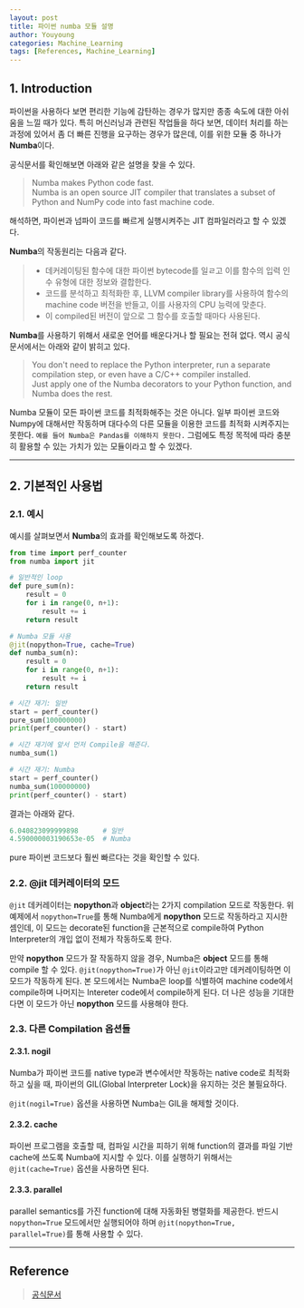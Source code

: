 ```yaml
---
layout: post
title: 파이썬 numba 모듈 설명
author: Youyoung
categories: Machine_Learning
tags: [References, Machine_Learning]
---
```

## 1. Introduction  
파이썬을 사용하다 보면 편리한 기능에 감탄하는 경우가 많지만 종종 속도에 대한 아쉬움을 느낄 때가 있다. 특히 머신러닝과 관련된 작업들을 하다 보면, 데이터 처리를 하는 과정에 있어서 좀 더 빠른 진행을 요구하는 경우가 많은데, 이를 위한 모듈 중 하나가 **Numba**이다.  

공식문서를 확인해보면 아래와 같은 설명을 찾을 수 있다.  
> Numba makes Python code fast.  
> Numba is an open source JIT compiler that translates a subset of Python and NumPy code into fast machine code.  

해석하면, 파이썬과 넘파이 코드를 빠르게 실행시켜주는 JIT 컴파일러라고 할 수 있겠다.  

**Numba**의 작동원리는 다음과 같다.  
> - 데커레이팅된 함수에 대한 파이썬 bytecode를 일ㄹ고 이를 함수의 입력 인수 유형에 대한 정보와 결합한다.  
> - 코드를 분석하고 최적화한 후, LLVM compiler library를 사용하여 함수의 machine code 버전을 반들고, 이를 사용자의 CPU 능력에 맞춘다.  
> - 이 compiled된 버전이 앞으로 그 함수를 호출할 때마다 사용된다.  

**Numba**를 사용하기 위해서 새로운 언어를 배운다거나 할 필요는 전혀 없다. 역시 공식문서에서는 아래와 같이 밝히고 있다.  
> You don't need to replace the Python interpreter, run a separate compilation step, 
> or even have a C/C++ compiler installed.  
> Just apply one of the Numba decorators to your Python function, and Numba does the rest.  

Numba 모듈이 모든 파이썬 코드를 최적화해주는 것은 아니다. 일부 파이썬 코드와 Numpy에 대해서만 작동하며 대다수의 다른 모듈을 이용한 코드를 최적화 시켜주지는 못한다. `예를 들어 Numba은 Pandas를 이해하지 못한다.` 그럼에도 특정 목적에 따라 충분히 활용할 수 있는 가치가 있는 모듈이라고 할 수 있겠다.  

---
## 2. 기본적인 사용법  
### 2.1. 예시  
예시를 살펴보면서 **Numba**의 효과를 확인해보도록 하겠다.  
```python
from time import perf_counter
from numba import jit

# 일반적인 loop
def pure_sum(n):
    result = 0
    for i in range(0, n+1):
        result += i
    return result

# Numba 모듈 사용
@jit(nopython=True, cache=True)
def numba_sum(n):
    result = 0
    for i in range(0, n+1):
        result += i
    return result

# 시간 재기: 일반
start = perf_counter()
pure_sum(100000000)
print(perf_counter() - start)

# 시간 재기에 앞서 먼저 Compile을 해준다.
numba_sum(1)

# 시간 재기: Numba
start = perf_counter()
numba_sum(100000000)
print(perf_counter() - start)
```

결과는 아래와 같다.
```python
6.040823099999898      # 일반
4.590000003190653e-05  # Numba
```
pure 파이썬 코드보다 훨씬 빠르다는 것을 확인할 수 있다.  

### 2.2. @jit 데커레이터의 모드  
`@jit` 데커레이터는 **nopython**과 **object**라는 2가지 compilation 모드로 작동한다. 위 예제에서 `nopython=True`를 통해 Numba에게 **nopython** 모드로 작동하라고 지시한 셈인데, 이 모드는 decorate된 function을 근본적으로 compile하여 Python Interpreter의 개입 없이 전체가 작동하도록 한다.  

만약 **nopython** 모드가 잘 작동하지 않을 경우, Numba은 **object** 모드를 통해 compile 할 수 있다. `@jit(nopython=True)`가 아닌 `@jit`이라고만 데커레이팅하면 이 모드가 작동하게 된다. 본 모드에서는 Numba은 loop를 식별하여 machine code에서 compile하며 나머지는 Intereter code에서 compile하게 된다. 더 나은 성능을 기대한다면 이 모드가 아닌 **nopython** 모드를 사용해야 한다.  

### 2.3. 다른 Compilation 옵션들  
#### 2.3.1. nogil  
Numba가 파이썬 코드를 native type과 변수에서만 작동하는 native code로 최적화하고 싶을 때, 파이썬의 GIL(Global Interpreter Lock)을 유지하는 것은 불필요하다.  

`@jit(nogil=True)` 옵션을 사용하면 Numba는 GIL을 해제할 것이다.  

#### 2.3.2. cache  
파이썬 프로그램을 호출할 때, 컴파일 시간을 피하기 위해 function의 결과를 파일 기반 cache에 쓰도록 Numba에 지시할 수 있다. 이를 실행하기 위해서는 `@jit(cache=True)` 옵션을 사용하면 된다.  

#### 2.3.3. parallel  
parallel semantics를 가진 function에 대해 자동화된 병렬화를 제공한다. 반드시 `nopython=True` 모드에서만 실행되어야 하며 `@jit(nopython=True, parallel=True)`를 통해 사용할 수 있다.

---
## Reference  
> [공식문서](http://numba.pydata.org/numba-doc/latest/user/index.html)